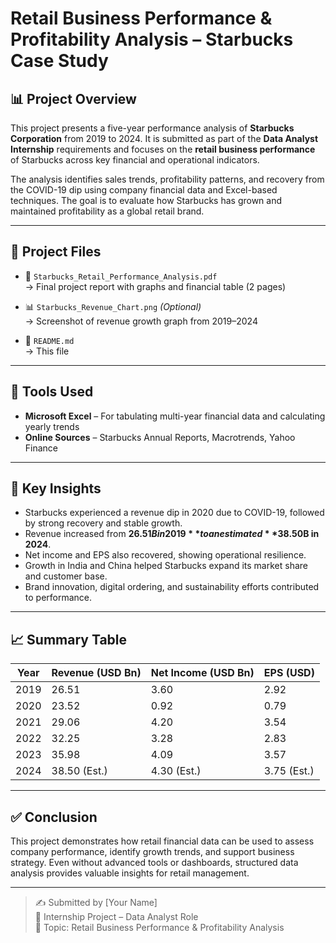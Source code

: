 # Retail Business Performance & Profitability Analysis – Starbucks Case Study

## 📊 Project Overview

This project presents a five-year performance analysis of **Starbucks Corporation** from 2019 to 2024. It is submitted as part of the **Data Analyst Internship** requirements and focuses on the **retail business performance** of Starbucks across key financial and operational indicators.

The analysis identifies sales trends, profitability patterns, and recovery from the COVID-19 dip using company financial data and Excel-based techniques. The goal is to evaluate how Starbucks has grown and maintained profitability as a global retail brand.

---

## 📁 Project Files

- 📄 `Starbucks_Retail_Performance_Analysis.pdf`  
  → Final project report with graphs and financial table (2 pages)

- 📊 `Starbucks_Revenue_Chart.png` *(Optional)*  
  → Screenshot of revenue growth graph from 2019–2024

- 📃 `README.md`  
  → This file

---

## 🔧 Tools Used

- **Microsoft Excel** – For tabulating multi-year financial data and calculating yearly trends
- **Online Sources** – Starbucks Annual Reports, Macrotrends, Yahoo Finance

---

## 📌 Key Insights

- Starbucks experienced a revenue dip in 2020 due to COVID-19, followed by strong recovery and stable growth.
- Revenue increased from **$26.51B in 2019** to an estimated **$38.50B in 2024**.
- Net income and EPS also recovered, showing operational resilience.
- Growth in India and China helped Starbucks expand its market share and customer base.
- Brand innovation, digital ordering, and sustainability efforts contributed to performance.

---

## 📈 Summary Table

| Year | Revenue (USD Bn) | Net Income (USD Bn) | EPS (USD) |
|------|------------------|----------------------|-----------|
| 2019 | 26.51            | 3.60                 | 2.92      |
| 2020 | 23.52            | 0.92                 | 0.79      |
| 2021 | 29.06            | 4.20                 | 3.54      |
| 2022 | 32.25            | 3.28                 | 2.83      |
| 2023 | 35.98            | 4.09                 | 3.57      |
| 2024 | 38.50 (Est.)     | 4.30 (Est.)          | 3.75 (Est.)|

---

## ✅ Conclusion

This project demonstrates how retail financial data can be used to assess company performance, identify growth trends, and support business strategy. Even without advanced tools or dashboards, structured data analysis provides valuable insights for retail management.

---

> ✍️ Submitted by [Your Name]  
> 📅 Internship Project – Data Analyst Role  
> 📌 Topic: Retail Business Performance & Profitability Analysis

